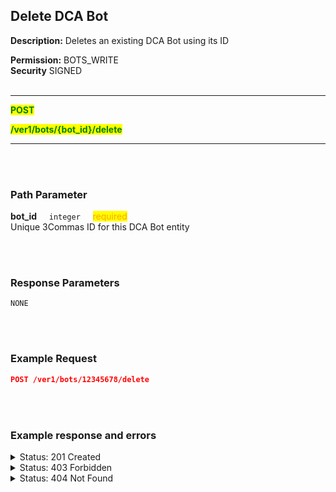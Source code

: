 ## Delete DCA Bot<br>

**Description:** Deletes an existing DCA Bot using its ID <br>

**Permission:** BOTS_WRITE<br>
**Security** SIGNED<br>
<br>

----------

<mark style="color:green"><strong>POST</strong>

<mark style="color:green"><strong>/ver1/bots/{bot_id}/delete</strong>

----------

<br>
<br>

### Path Parameter<br>
<p>
   <strong>bot_id</strong>&nbsp;&nbsp;&nbsp;&nbsp;&nbsp;<code>integer</code>&nbsp;&nbsp;&nbsp;&nbsp;&nbsp;<mark style="color:orange">required</mark><br>
   Unique 3Commas ID for this DCA Bot entity
</p>
<br>
<br>

### Response Parameters<br>

```
NONE
```
<br>
<br>

### Example Request<br>

```json
POST /ver1/bots/12345678/delete
```

<br>
<br>

### Example response and errors<br>

<details>
<summary>Status: 201 Created</summary><br>

```json
true
```
</details>

<details>
<summary>Status: 403 Forbidden</summary><br>

```json
{
    "error": "Forbidden"
}
```

</details>
<details>
<summary>Status: 404 Not Found</summary><br>

```
{
    "error": "not_found",
    "error_description": "Not Found"
}
```
</details>